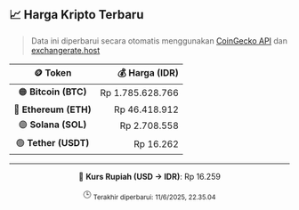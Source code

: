 

<!-- HARGA_KRIPTO -->
## 📈 Harga Kripto Terbaru

> Data ini diperbarui secara otomatis menggunakan [CoinGecko API](https://www.coingecko.com/) dan [exchangerate.host](https://exchangerate.host/)

<div align="center">

| 🪙 Token | 💰 Harga (IDR) |
|:------:|---------------:|
| 🟠 **Bitcoin (BTC)**   | Rp 1.785.628.766 |
| 🔵 **Ethereum (ETH)**  | Rp 46.418.912 |
| 🟣 **Solana (SOL)**    | Rp 2.708.558 |
| 🟢 **Tether (USDT)**   | Rp 16.262 |

---

💱 **Kurs Rupiah (USD → IDR)**: Rp 16.259

🕒 <sub>Terakhir diperbarui: 11/6/2025, 22.35.04</sub>

</div>
<!-- /HARGA_KRIPTO -->